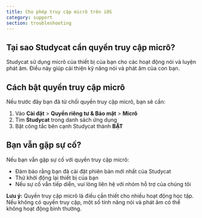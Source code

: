 ```yaml
---
title: Cho phép truy cập micrô trên iOS
category: support
section: troubleshooting
---
```

## Tại sao Studycat cần quyền truy cập micrô?

Studycat sử dụng micrô của thiết bị của bạn cho các hoạt động nói và luyện phát âm. Điều này giúp cải thiện kỹ năng nói và phát âm của con bạn.

## Cách bật quyền truy cập micrô

Nếu trước đây bạn đã từ chối quyền truy cập micrô, bạn sẽ cần:

1. Vào **Cài đặt** \> **Quyền riêng tư \& Bảo mật** \> **Micrô**
2. Tìm **Studycat** trong danh sách ứng dụng
3. Bật công tắc bên cạnh Studycat thành **BẬT**

## Bạn vẫn gặp sự cố?

Nếu bạn vẫn gặp sự cố với quyền truy cập micrô:

* Đảm bảo rằng bạn đã cài đặt phiên bản mới nhất của Studycat
* Thử khởi động lại thiết bị của bạn
* Nếu sự cố vẫn tiếp diễn, vui lòng liên hệ với nhóm hỗ trợ của chúng tôi

**Lưu ý:** Quyền truy cập micrô là điều cần thiết cho nhiều hoạt động học tập. Nếu không có quyền truy cập, một số tính năng nói và phát âm có thể không hoạt động bình thường.